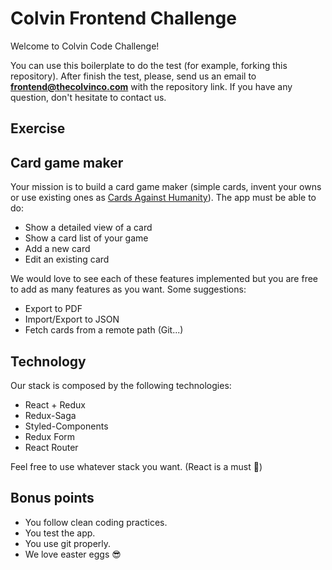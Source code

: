 # Colvin Frontend Challenge

Welcome to Colvin Code Challenge!

You can use this boilerplate to do the test (for example, forking this repository). After finish the test, please, send us an email to **frontend@thecolvinco.com** with the repository link. If you have any question, don't hesitate to contact us.

## Exercise

## Card game maker

Your mission is to build a card game maker (simple cards, invent your owns or use existing ones as [Cards Against Humanity](https://cardsagainsthumanity.com/)). The app must be able to do:

- Show a detailed view of a card
- Show a card list of your game
- Add a new card
- Edit an existing card

We would love to see each of these features implemented but you are free to add as many features as you want. Some suggestions:

- Export to PDF
- Import/Export to JSON
- Fetch cards from a remote path (Git...)

## Technology

Our stack is composed by the following technologies:

- React + Redux
- Redux-Saga
- Styled-Components
- Redux Form
- React Router

Feel free to use whatever stack you want. (React is a must 😬)

## Bonus points

- You follow clean coding practices.
- You test the app.
- You use git properly.
- We love easter eggs 😎
